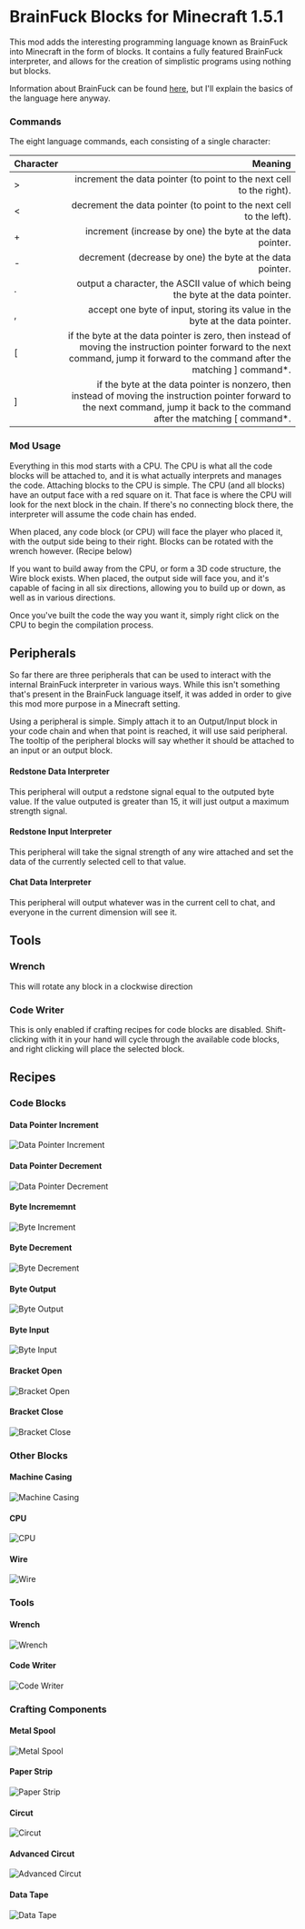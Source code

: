 BrainFuck Blocks for Minecraft 1.5.1
=============

This mod adds the interesting programming language known as BrainFuck into Minecraft in the form of blocks. It contains a fully featured BrainFuck interpreter, and allows for the creation of simplistic programs using nothing but blocks.

Information about BrainFuck can be found [here](http://en.wikipedia.org/wiki/Brainfuck), but I'll explain the basics of the language here anyway.

### Commands
The eight language commands, each consisting of a single character:

| Character | Meaning                                                                                                                                                                           |
|:----------|----------------------------------------------------------------------------------------------------------------------------------------------------------------------------------:|
|     >     | increment the data pointer (to point to the next cell to the right).                                                                                                              |
|     <     | decrement the data pointer (to point to the next cell to the left).                                                                                                               |
|     +     | increment (increase by one) the byte at the data pointer.                                                                                                                         |
|     -     | decrement (decrease by one) the byte at the data pointer.                                                                                                                         |
|     .     | output a character, the ASCII value of which being the byte at the data pointer.                                                                                                  |
|     ,     | accept one byte of input, storing its value in the byte at the data pointer.                                                                                                      |
|     [     | if the byte at the data pointer is zero, then instead of moving the instruction pointer forward to the next command, jump it forward to the command after the matching ] command*.|
|     ]     | if the byte at the data pointer is nonzero, then instead of moving the instruction pointer forward to the next command, jump it back to the command after the matching [ command*.|

### Mod Usage
Everything in this mod starts with a CPU. The CPU is what all the code blocks will be attached to, and it is what actually interprets and manages the code. Attaching blocks to the CPU is simple. The CPU (and all blocks) have an output face with a red square on it. That face is where the CPU will look for the next block in the chain. If there's no connecting block there, the interpreter will assume the code chain has ended.

When placed, any code block (or CPU) will face the player who placed it, with the output side being to their right. Blocks can be rotated with the wrench however. (Recipe below)

If you want to build away from the CPU, or form a 3D code structure, the Wire block exists. When placed, the output side will face you, and it's capable of facing in all six directions, allowing you to build up or down, as well as in various directions.

Once you've built the code the way you want it, simply right click on the CPU to begin the compilation process.

## Peripherals
So far there are three peripherals that can be used to interact with the internal BrainFuck interpreter in various ways. While this isn't something that's present in the BrainFuck language itself, it was added in order to give this mod more purpose in a Minecraft setting.

Using a peripheral is simple. Simply attach it to an Output/Input block in your code chain and when that point is reached, it will use said peripheral. The tooltip of the peripheral blocks will say whether it should be attached to an input or an output block.

#### Redstone Data Interpreter
This peripheral will output a redstone signal equal to the outputed byte value. If the value outputed is greater than 15, it will just output a maximum strength signal.

#### Redstone Input Interpreter
This peripheral will take the signal strength of any wire attached and set the data of the currently selected cell to that value.

#### Chat Data Interpreter
This peripheral will output whatever was in the current cell to chat, and everyone in the current dimension will see it.

## Tools
### Wrench
This will rotate any block in a clockwise direction
### Code Writer
This is only enabled if crafting recipes for code blocks are disabled. Shift-clicking with it in your hand will cycle through the available code blocks, and right clicking will place the selected block.

## Recipes
### Code Blocks
#### Data Pointer Increment
![Data Pointer Increment](http://i.imgur.com/pPoZLka.png)
#### Data Pointer Decrement
![Data Pointer Decrement](http://i.imgur.com/R2Nlyqd.png)
#### Byte Incrememnt
![Byte Increment](http://i.imgur.com/rfUKu6Y.png)
#### Byte Decrement
![Byte Decrement](http://i.imgur.com/7R7rXUF.png)
#### Byte Output
![Byte Output](http://i.imgur.com/kaYv3Aq.png)
#### Byte Input
![Byte Input](http://i.imgur.com/A8MzaMA.png)
#### Bracket Open
![Bracket Open](http://i.imgur.com/4k7x2xX.png)
#### Bracket Close
![Bracket Close](http://i.imgur.com/pij5Rse.png)

### Other Blocks
#### Machine Casing
![Machine Casing](http://i.imgur.com/I4g0H7T.png)
#### CPU
![CPU](http://i.imgur.com/hSmaeXy.png)
#### Wire
![Wire](http://i.imgur.com/bYqzLtJ.png)

### Tools
#### Wrench
![Wrench](http://i.imgur.com/T8PSFKv.png)
#### Code Writer
![Code Writer](http://i.imgur.com/J0Mawjw.png)

### Crafting Components
#### Metal Spool
![Metal Spool](http://i.imgur.com/mGhatgu.png)
#### Paper Strip
![Paper Strip](http://i.imgur.com/2bGaYI4.png)
#### Circut
![Circut](http://i.imgur.com/5ladUlB.png)
#### Advanced Circut
![Advanced Circut](http://i.imgur.com/1lhEhdh.png)
#### Data Tape
![Data Tape](http://i.imgur.com/BEz8zxp.png)
